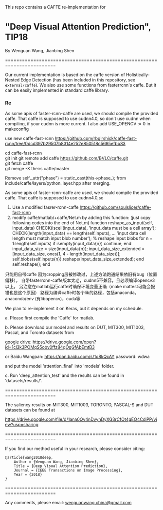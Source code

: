 This repo contains a CAFFE re-implementation for 

# "Deep Visual Attention Prediction", TIP18

By Wenguan Wang, Jianbing Shen

========================================================================

Our current implementation is based on the caffe version of Holistically-Nested Edge Detection (has been included in this repository, see `external/caffe`). We also use some functions from fasterrcnn's caffe.
But it can be easily implemented in standard caffe library. 


### Re 
As some apis of faster-rcnn-caffe are used, we should compile the provided caffe. That caffe is supposed to use cudnn4.0, so don't use cudnn when compiling, if your cudnn is more current. I also add USE_OPENCV := 0 in makeconfig

use new caffe-fast-rcnn  https://github.com/rbgirshick/caffe-fast-rcnn/tree/0dcd397b29507b8314e252e850518c5695efbb83

cd caffe-fast-rcnn  
git init
git remote add caffe https://github.com/BVLC/caffe.git  
git fetch caffe  
git merge -X theirs caffe/master  

Remove self_.attr("phase") = static_cast<int>(this->phase_); from include/caffe/layers/python_layer.hpp after merging.
    
As some apis of faster-rcnn-caffe are used, we should compile the provided caffe. That caffe is supposed to use cudnn4.0,so 
1. Use a modified fasrer-rcnn-caffe 
https://github.com/soulslicer/caffe-fast-rcnn
2. modify caffe/matlab/+caffe/Net.m by adding this function: (just copy following codes into the end of Net.m)
function reshape_as_input(self, input_data)
CHECK(iscell(input_data), 'input_data must be a cell array');
CHECK(length(input_data) == length(self.inputs), ...
'input data cell length must match input blob number');
% reshape input blobs
for n = 1:length(self.inputs)
if isempty(input_data{n})
continue;
end
input_data_size = size(input_data{n});
input_data_size_extended = [input_data_size, ones(1, 4 - length(input_data_size))];
self.blobs(self.inputs{n}).reshape(input_data_size_extended);
end
self.reshape();
end


只能用自带caffe 因为cropping层被修改过，上述方法跑通结果依旧有bug（位置偏移）。 自带fasterrcnn-caffe版本太老，cudnn5不兼容，且必须编译opencv3以上。
另注意在matlab运行caffe时确保环境变量正确（make mattest可能会报错也是这个原因） 路径为编译caffe时各个lib的路径，包括anaconda，anaconda/env (有libopencv)，cuda等

We plan to re-implement it on Keras, but it depends on my schedule.

a. Please first compile the 'Caffe' for matlab.

b. Please download our model and results on DUT, MIT300, MIT1003, Pascal, and Toronto datasets from 

google drive: https://drive.google.com/open?id=1cl3k3POMqS5obv0ffz84qOgGfAbEmtB3

or Baidu Wangpan: https://pan.baidu.com/s/1o8kQcAY password: wdwa

and put the model 'attention_final' into 'models' folder.

c. Run 'deep_attention_test' and the results can be found in 'datasets/results/'.

========================================================================

The saliency results on MIT300, MIT1003, TORONTO, PASCAL-S and DUT datasets can be found at

https://drive.google.com/file/d/1ana0Qv4nDvynDyXG3rCfOt4gEQ4CdiPP/view?usp=sharing

========================================================================

If you find our method useful in your research, please consider citing:

    @article{wang2018deep,
        Author = {Wenguan Wang, Jianbing Shen},
        Title = {Deep Visual Attention Prediction},
        Journal = {IEEE Transactions on Image Processing},
        Year = {2018}
    }

========================================================================

Any comments, please email: wenguanwang.china@gmail.com
